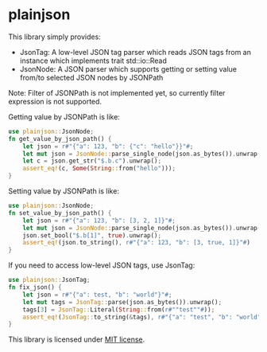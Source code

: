# plainjson
This library simply provides:
- JsonTag: A low-level JSON tag parser which reads JSON tags from an instance which implements trait std::io::Read
- JsonNode: A JSON parser which supports getting or setting value from/to selected JSON nodes by JSONPath

Note: Filter of JSONPath is not implemented yet, so currently filter expression is not supported.

Getting value by JSONPath is like:
```rust
use plainjson::JsonNode;
fn get_value_by_json_path() {
    let json = r#"{"a": 123, "b": {"c": "hello"}}"#;
    let mut json = JsonNode::parse_single_node(json.as_bytes()).unwrap();
    let c = json.get_str("$.b.c").unwrap();
    assert_eq!(c, Some(String::from("hello")));
}
```

Setting value by JSONPath is like:
```rust
use plainjson::JsonNode;
fn set_value_by_json_path() {
    let json = r#"{"a": 123, "b": [3, 2, 1]}"#;
    let mut json = JsonNode::parse_single_node(json.as_bytes()).unwrap();
    json.set_bool("$.b[1]", true).unwrap();
    assert_eq!(json.to_string(), r#"{"a": 123, "b": [3, true, 1]}"#)
}
```

If you need to access low-level JSON tags, use JsonTag:
```rust
use plainjson::JsonTag;
fn fix_json() {
    let json = r#"{"a": test, "b": "world"}"#;
    let mut tags = JsonTag::parse(json.as_bytes()).unwrap();
    tags[3] = JsonTag::Literal(String::from(r#""test""#));
    assert_eq!(JsonTag::to_string(&tags), r#"{"a": "test", "b": "world"}"#);
}
```

This library is licensed under <a href="LICENSE">MIT license</a>.